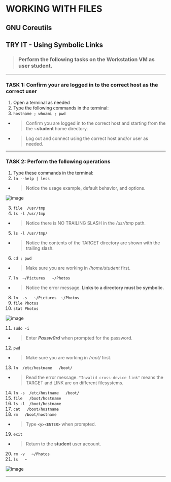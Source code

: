 # WORKING WITH FILES
## GNU Coreutils

## TRY IT - Using Symbolic Links

> ### Perform the following tasks on the **Workstation VM** as user **student**.

******
### TASK 1: Confirm your are logged in to the correct host as the correct user
1. Open a terminal as needed
2. Type the following commands in the terminal:
3. `hostname ; whoami ; pwd `
- > Confirm you are logged in to the correct host and starting from the the **~student** home directory.
- > Log out and connect using the correct host and/or user as needed.
******
### TASK 2: Perform the following operations
1. Type these commands in the terminal: 
2. `ln --help | less `
- > Notice the usage example, default behavior, and options.

![image](https://user-images.githubusercontent.com/36435980/145092295-e390d021-46fe-4f02-af72-252264e261a6.png)

3. `file  /usr/tmp `
4. `ls -l /usr/tmp `
- > Notice there is NO TRAILING SLASH in the */usr/tmp*  path.
5. `ls -l /usr/tmp/ `
- > Notice the contents of the TARGET directory are shown with the trailing slash.
6. `cd ; pwd `
- > Make sure you are working in */home/student* first.
7. `ln  ~/Pictures   ~/Photos `
- > Notice the error message.  **Links to a directory must be symbolic.**
8. `ln  -s   ~/Pictures  ~/Photos `
9. `file Photos `
10. `stat Photos `

![image](https://user-images.githubusercontent.com/36435980/145092404-7ccf4b11-0b9b-4fad-8864-3817c9a3441f.png)

11. `sudo -i `
- > Enter ***Passw0rd*** when prompted for the password.
12. `pwd `
- > Make sure you are working in */root/* first.
13. `ln  /etc/hostname   /boot/ `   
- > Read the error message.  `"Invalid cross-device link"` means the TARGET and LINK are on different filesystems.
14. `ln -s  /etc/hostname   /boot/ ` 
15. `file   /boot/hostname  `
16. `ls -l  /boot/hostname `
17. `cat   /boot/hostname `
18. `rm   /boot/hostname `  
- > Type **`<y><ENTER>`** when prompted.   
19. `exit `
- > Return to the **student** user account.
20. `rm -v   ~/Photos `
21. `ls   ~ `

![image](https://user-images.githubusercontent.com/36435980/145093073-34e55575-0994-4dca-84d1-2b6b7501f8ec.png)

******
